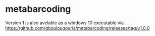 # metabarcoding
Version 1 is also avelable as a windows 10 executable via https://github.com/gboulougouris/metabarcoding/releases/tag/v1.0.0
